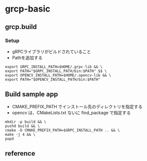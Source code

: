 # grcp-basic

## grcp.build

### Setup

- gRPCライブラリがビルドされていること
- Pathを追加する

```
export GRPC_INSTALL_PATH=$HOME/.grpc-lib && \
export PATH="$GRPC_INSTALL_PATH/bin:$PATH" $$ \
export OPENCV_INSTALL_PATH=$HOME/.opencv-lib && \
export PATH="$OPENCV_INSTALL_PATH/bin:$PATH"
```

## Build sample app

- CMAKE_PREFIX_PATH でインストール先のディレクトリを指定する
- opencv は、CMakeLists.txt ないに find_package で指定する

```
mkdir -p build && \
pushd build && \
cmake -D CMAKE_PREFIX_PATH=$GRPC_INSTALL_PATH .. && \
make -j 4 && \
popd
```

## reference
